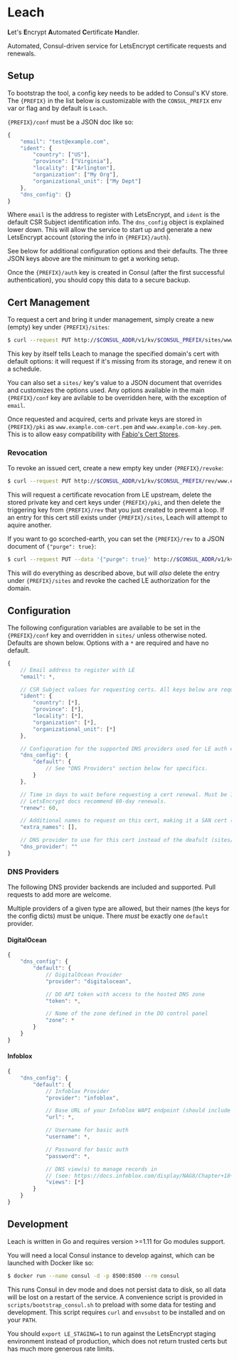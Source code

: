 Leach
======

**L**et's **E**ncrypt **A**utomated **C**ertificate **H**andler.

Automated, Consul-driven service for LetsEncrypt certificate requests and renewals.

Setup
-----

To bootstrap the tool, a config key needs to be added to Consul's KV store. The `{PREFIX}` in
the list below is customizable with the `CONSUL_PREFIX` env var or flag and by default is `Leach`.

`{PREFIX}/conf` must be a JSON doc like so:

```javascript
{
    "email": "test@example.com",
    "ident": {
        "country": ["US"],
        "province": ["Virginia"],
        "locality": ["Arlington"],
        "organization": ["My Org"],
        "organizational_unit": ["My Dept"]
    },
    "dns_config": {}
}
```

Where `email` is the address to register with LetsEncrypt, and `ident` is the default CSR Subject
identification info. The `dns_config` object is explained lower down. This will allow the service
to start up and generate a new LetsEncrypt account (storing the info in `{PREFIX}/auth`).

See below for additional configuration options and their defaults. The three JSON keys above are the
minimum to get a working setup.

Once the `{PREFIX}/auth` key is created in Consul (after the first successful authentication), you
should copy this data to a secure backup.

Cert Management
---------------

To request a cert and bring it under management, simply create a new (empty) key under `{PREFIX}/sites`:

```sh
$ curl --request PUT http://$CONSUL_ADDR/v1/kv/$CONSUL_PREFIX/sites/www.example.com
```

This key by itself tells Leach to manage the specified domain's cert with default options: it will request
if it's missing from its storage, and renew it on a schedule.

You can also set a `sites/` key's value to a JSON document that overrides and customizes the options used. Any
options available in the main `{PREFIX}/conf` key are avilable to be overridden here, with the exception of
`email`.

Once requested and acquired, certs and private keys are stored in `{PREFIX}/pki` as `www.example.com-cert.pem`
and `www.example.com-key.pem`. This is to allow easy compatibility with
[Fabio's Cert Stores](https://fabiolb.net/feature/certificate-stores/).

### Revocation

To revoke an issued cert, create a new empty key under `{PREFIX}/revoke`:

```sh
$ curl --request PUT http://$CONSUL_ADDR/v1/kv/$CONSUL_PREFIX/rev/www.example.com
```

This will request a certificate revocation from LE upstream, delete the stored private key and cert keys under
`{PREFIX}/pki`, and then delete the triggering key from `{PREFIX}/rev` that you just created to prevent a loop.
If an entry for this cert still exists under `{PREFIX}/sites`, Leach will attempt to aquire another.

If you want to go scorched-earth, you can set the `{PREFIX}/rev` to a JSON document of `{"purge": true}`:

```sh
$ curl --request PUT --data '{"purge": true}' http://$CONSUL_ADDR/v1/kv/$CONSUL_PREFIX/rev/www.example.com
```

This will do everything as described above, but will _also_ delete the entry under `{PREFIX}/sites` and revoke
the cached LE authorization for the domain.

Configuration
-------------

The following configuration variables are available to be set in the `{PREFIX}/conf` key and overridden
in `sites/` unless otherwise noted. Defaults are shown below. Options with a `*` are required and
have no default.

```javascript
{
    // Email address to register with LE
    "email": *,

    // CSR Subject values for requesting certs. All keys below are required and must be arrays.
    "ident": {
        "country": [*],
        "province": [*],
        "locality": [*],
        "organization": [*],
        "organizational_unit": [*]
    },

    // Configuration for the supported DNS providers used for LE auth checks.
    "dns_config": {
        "default": {
            // See "DNS Providers" section below for specifics.
        }
    },

    // Time in days to wait before requesting a cert renewal. Must be 1 < x < 90.
    // LetsEncrypt docs recommend 60-day renewals.
    "renew": 60,

    // Additional names to request on this cert, making it a SAN cert (sites/ only).
    "extra_names": [],

    // DNS provider to use for this cert instead of the deafult (sites/ only).
    "dns_provider": ""
}
```

### DNS Providers

The following DNS provider backends are included and supported. Pull requests to add more are
welcome.

Multiple providers of a given type are allowed, but their names (the keys for the config dicts)
must be unique. There _must_ be exactly one `default` provider.

#### DigitalOcean

```javascript
{
    "dns_config": {
        "default": {
            // DigitalOcean Provider
            "provider": "digitalocean",

            // DO API token with access to the hosted DNS zone
            "token": *,

            // Name of the zone defined in the DO control panel
            "zone": *
        }
    }
}
```

#### Infoblox

```javascript
{
    "dns_config": {
        "default": {
            // Infoblox Provider
            "provider": "infoblox",

            // Base URL of your Infoblox WAPI endpoint (should include the /wapi/<version> path) 
            "url": *,

            // Username for basic auth
            "username": *,

            // Password for basic auth
            "password": *,

            // DNS view(s) to manage records in
            // (see: https://docs.infoblox.com/display/NAG8/Chapter+18+DNS+Views)
            "views": [*]
        }
    }
}
```

Development
-----------

Leach is written in Go and requires version >=1.11 for Go modules support.

You will need a local Consul instance to develop against, which can be launched with Docker like so:

```sh
$ docker run --name consul -d -p 8500:8500 --rm consul
```

This runs Consul in dev mode and does not persist data to disk, so all data will be lost on
a restart of the service. A convenience script is provided in `scripts/bootstrap_consul.sh`
to preload with some data for testing and development. This script requires `curl` and `envsubst`
to be installed and on your `PATH`.

You should `export LE_STAGING=1` to run against the LetsEncrypt staging environment instead of
production, which does not return trusted certs but has much more generous rate limits.
